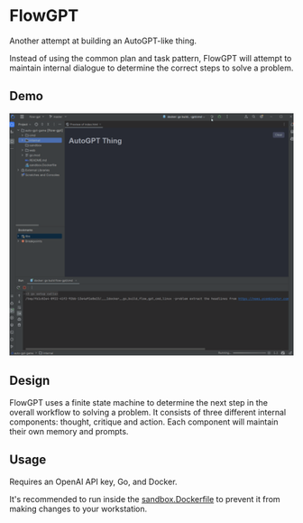 # FlowGPT

Another attempt at building an AutoGPT-like thing.

Instead of using the common plan and task pattern, FlowGPT will attempt to maintain internal dialogue to determine the correct steps to solve a problem.

## Demo

![demo](demo.gif)

## Design

FlowGPT uses a finite state machine to determine the next step in the overall workflow to solving a problem. It consists of three different internal components: thought, critique and action. Each component will maintain their own memory and prompts.

## Usage

Requires an OpenAI API key, Go, and Docker. 

It's recommended to run inside the [sandbox.Dockerfile](sandbox.Dockerfile) to prevent it from making changes to your workstation.